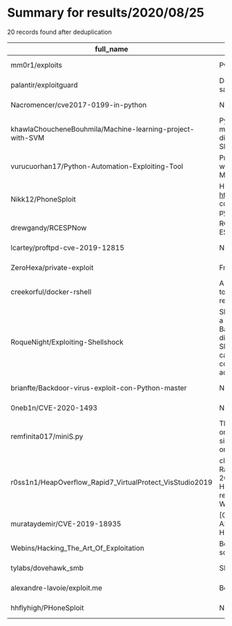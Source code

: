 
# Summary for results/2020/08/25
    
20 records found after deduplication

| full_name | description | html_url | matched_list | matched_count | pushed_at | size | stargazers_count | language | forks_count |
|-----------------------------------------------------------|------------------------------------------------------------------------------------------------------------------------------------------------------------------------------------------------------------------------------------------------------------------|------------------------------------------------------------------------------|---------------------------------------------|-----------------|---------------------------|--------|--------------------|------------|---------------|
| mm0r1/exploits | Pwn stuff. | https://github.com/mm0r1/exploits | ['exploit'] | 1 | 2020-08-25 18:06:00+00:00 | 15 | 1040 | PHP | 280 |
| palantir/exploitguard | Documentation and supporting script sample for Windows Exploit Guard | https://github.com/palantir/exploitguard | ['exploit'] | 1 | 2020-08-25 00:32:01+00:00 | 49 | 120 | PowerShell | 34 |
| Nacromencer/cve2017-0199-in-python | None | https://github.com/Nacromencer/cve2017-0199-in-python | ['cve-2'] | 1 | 2020-08-25 20:46:58+00:00 | 8 | 0 | Python | 0 |
| khawlaChoucheneBouhmila/Machine-learning-project-with-SVM | Python program that allows you to do machine learning, classification and display the results (Exploitation of the Sklearn library) | https://github.com/khawlaChoucheneBouhmila/Machine-learning-project-with-SVM | ['exploit'] | 1 | 2020-08-25 17:17:43+00:00 | 521 | 1 | | 0 |
| vurucuorhan17/Python-Automation-Exploiting-Tool | Project of Automation Exploiting Tool writing with Python 3 for Metasploitable 2 | https://github.com/vurucuorhan17/Python-Automation-Exploiting-Tool | ['exploit'] | 1 | 2020-08-25 17:27:30+00:00 | 495 | 1 | Python | 1 |
| Nikk12/PhoneSploit | HOW TO INSTALL Linux git clone https://github.com/Zucccs/PhoneSploit cd PhoneSploit pip install colorama python2 main_linux.py | https://github.com/Nikk12/PhoneSploit | ['sploit'] | 1 | 2020-08-25 15:55:02+00:00 | 3 | 6 | | 7 |
| drewgandy/RCESPNow | RC Transmitter & Receiver using the ESP-Now protocol on ESP32 | https://github.com/drewgandy/RCESPNow | ['rce'] | 1 | 2020-08-25 14:07:05+00:00 | 6 | 1 | C++ | 0 |
| lcartey/proftpd-cve-2019-12815 | None | https://github.com/lcartey/proftpd-cve-2019-12815 | ['cve-2'] | 1 | 2020-08-25 14:05:12+00:00 | 64904 | 0 | C | 0 |
| ZeroHexa/private-exploit | Free Bot Auto Exploit Upload Shell | https://github.com/ZeroHexa/private-exploit | ['exploit'] | 1 | 2020-08-25 15:33:37+00:00 | 1870 | 0 | PHP | 2 |
| creekorful/docker-rshell | A docker image that will connect back to given address port with a bash reverse shell. | https://github.com/creekorful/docker-rshell | ['exploit'] | 1 | 2020-08-25 12:04:21+00:00 | 13 | 0 | Dockerfile | 0 |
| RoqueNight/Exploiting-Shellshock | Shellshock, also known as Bashdoor,is a family of security bugs in the Unix Bash shell, the first of which was disclosed on 24 September 2014. Shellshock could enable an attacker to cause Bash to execute arbitrary commands and gain unauthorized access to m | https://github.com/RoqueNight/Exploiting-Shellshock | ['exploit'] | 1 | 2020-08-25 09:20:51+00:00 | 1 | 0 | | 0 |
| brianfte/Backdoor-virus-exploit-con-Python-master | None | https://github.com/brianfte/Backdoor-virus-exploit-con-Python-master | ['exploit'] | 1 | 2020-08-25 06:22:23+00:00 | 2 | 0 | Python | 0 |
| 0neb1n/CVE-2020-1493 | None | https://github.com/0neb1n/CVE-2020-1493 | ['cve-2'] | 1 | 2020-08-25 05:46:30+00:00 | 8 | 28 | | 15 |
| remfinita017/miniS.py | This is a small program that runs totally on python 3. It is a payload and listener simillar Metasploit but smaller and is only used for monitoring. | https://github.com/remfinita017/miniS.py | ['metasploit module OR metasploit payload'] | 1 | 2020-08-25 15:21:35+00:00 | 26 | 0 | Python | 0 |
| r0ss1n1/HeapOverflow_Rapid7_VirtualProtect_VisStudio2019 | cl.exe Visual Studio 2019 vcvars32 Rapid7 Heap Overflow tutorial, Server 2019, No Data Execution Prevention in Heap, edit MOV reg32 DWORD PTR reg32 x 2 registers manually in WinDBG or Immunity Debugger | https://github.com/r0ss1n1/HeapOverflow_Rapid7_VirtualProtect_VisStudio2019 | ['heap overflow'] | 1 | 2020-08-25 13:24:06+00:00 | 8425 | 0 | C++ | 0 |
| murataydemir/CVE-2019-18935 | [CVE-2019-18935] Telerik UI for ASP.NET AJAX (RadAsyncUpload Handler) .NET JSON Deserialization | https://github.com/murataydemir/CVE-2019-18935 | ['cve-2'] | 1 | 2020-08-25 07:55:22+00:00 | 21 | 9 | | 1 |
| Webins/Hacking_The_Art_Of_Exploitation | Book hacking the art of exploitation source code | https://github.com/Webins/Hacking_The_Art_Of_Exploitation | ['exploit'] | 1 | 2020-08-25 01:11:27+00:00 | 28 | 1 | C | 0 |
| tylabs/dovehawk_smb | SMB Exploitation Detection Module | https://github.com/tylabs/dovehawk_smb | ['exploit'] | 1 | 2020-08-25 00:49:50+00:00 | 17 | 1 | Zeek | 0 |
| alexandre-lavoie/exploit.me | Be the hacker | https://github.com/alexandre-lavoie/exploit.me | ['exploit'] | 1 | 2020-08-25 02:27:23+00:00 | 3068 | 1 | TypeScript | 0 |
| hhflyhigh/PHoneSploit | None | https://github.com/hhflyhigh/PHoneSploit | ['sploit'] | 1 | 2020-08-25 22:36:18+00:00 | 9739 | 0 | Python | 0 |
